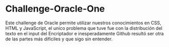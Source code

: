 # Challenge-Oracle-One
Este challenge de Oracle permite utilizar nuestros conocimientos en CSS, HTML y JavaScript, el unico problema que tuve fue con la distribución del texto en el input del Encriptador e inesperadamente Github resultó ser otra de las partes más difíciles y que sigo sin entender.
